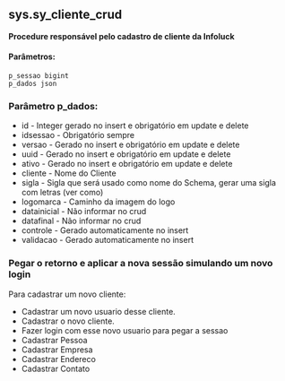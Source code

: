 ## sys.sy_cliente_crud

**Procedure responsável pelo cadastro de cliente da Infoluck**


#### Parâmetros:

```
p_sessao bigint
p_dados json
```

### Parâmetro p_dados:

 - id -          Integer gerado no insert e obrigatório em update e delete
 - idsessao -    Obrigatório sempre
 - versao -      Gerado no insert e obrigatório em update e delete
 - uuid -        Gerado no insert e obrigatório em update e delete
 - ativo -       Gerado no insert e obrigatório em update e delete
 - cliente -     Nome do Cliente
 - sigla -       Sigla que será usado como nome do Schema, gerar uma sigla com letras (ver como)
 - logomarca -   Caminho da imagem do logo
 - datainicial - Não informar no crud
 - datafinal -   Não informar no crud
 - controle -    Gerado automaticamente no insert 
 - validacao -   Gerado automaticamente no insert

### Pegar o retorno e aplicar a nova sessão simulando um novo login

Para cadastrar um novo cliente:

- Cadastrar um novo usuario desse cliente.
- Cadastrar o novo cliente.
- Fazer login com esse novo usuario para pegar a sessao
- Cadastrar Pessoa
- Cadastrar Empresa
- Cadastrar Endereco
- Cadastrar Contato







